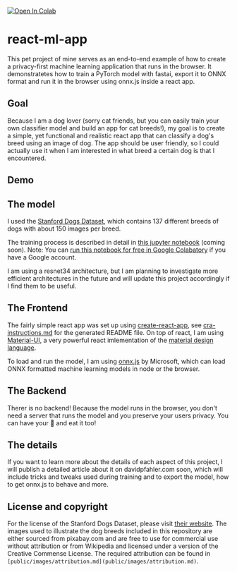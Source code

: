 [![Open In Colab](https://colab.research.google.com/assets/colab-badge.svg)](https://colab.research.google.com/github/davidpfahler/react-ml-app/blob/master/train_dog_classifier_with_fastai_export_to_ONNX.ipynb)

# react-ml-app

This pet project of mine serves as an end-to-end example of how to create a privacy-first machine learning application that runs in the browser. It demonstratetes how to train a PyTorch model with fastai, export it to ONNX format and run it in the browser using onnx.js inside a react app.

## Goal

Because I am a dog lover (sorry cat friends, but you can easily train your own classifier model and build an app for cat breeds!), my goal is to create a simple, yet functional and realistic react app that can classify a dog's breed using an image of dog. The app should be user friendly, so I could actually use it when I am interested in what breed a certain dog is that I encountered.

## Demo

## The model

I used the [Stanford Dogs Dataset](http://vision.stanford.edu/aditya86/ImageNetDogs/), which contains 137 different breeds of dogs with about 150 images per breed.

The training process is described in detail in [this jupyter notebook](train_dog_classifier_with_fastai_to_ONNX.ipynb) (coming soon). Note: You can [run this notebook for free in Google Colabatory](https://colab.research.google.com/github/davidpfahler/react-ml-app/blob/master/train_dog_classifier_with_fastai_to_ONNX.ipynb) if you have a Google account.

I am using a resnet34 architecture, but I am planning to investigate more efficient architectures in the future and will update this project accordingly if I find them to be useful.

## The Frontend

The fairly simple react app was set up using [create-react-app](https://github.com/facebook/create-react-app), see [cra-instructions.md](cra-instructions.md) for the generated README file. On top of react, I am using [Material-UI](https://material-ui.com), a very powerful react imlementation of the [material design language](https://material.io/).

To load and run the model, I am using [onnx.js](https://github.com/microsoft/onnxjs) by Microsoft, which can load ONNX formatted machine learning models in node or the browser.

## The Backend

Therer is no backend! Because the model runs in the browser, you don't need a server that runs the model and you preserve your users privacy. You can have your 🎂 and eat it too!

## The details

If you want to learn more about the details of each aspect of this project, I will publish a detailed article about it on davidpfahler.com soon, which will include tricks and tweaks used during training and to export the model, how to get onnx.js to behave and more.

## License and copyright

For the license of the Stanford Dogs Dataset, please visit [their website](http://vision.stanford.edu/aditya86/ImageNetDogs/). The images used to illustrate the dog breeds included in this repository are either sourced from pixabay.com and are free to use for commercial use without attribution or from Wikipedia and licensed under a version of the Creative Commense License. The required attribution can be found in `[public/images/attribution.md](public/images/attribution.md)`.